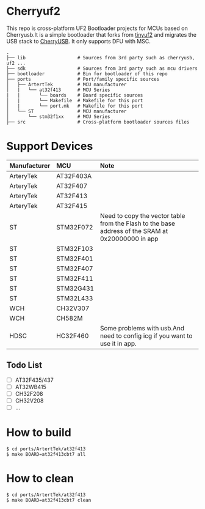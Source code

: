 # Cherryuf2
This repo is cross-platform UF2 Bootloader projects for MCUs based on Cherryusb.It is a simple bootloader that forks from [tinyuf2](https://github.com/adafruit/tinyuf2) and migrates the USB stack to [CherryUSB](https://github.com/sakumisu/CherryUSB).
It only supports DFU with MSC.
```
.
├── lib                   # Sources from 3rd party such as cherryusb, uf2 ...
├── sdk                   # Sources from 3rd party such as mcu drivers
├── bootloader            # Bin for bootloader of this repo
├── ports                 # Port/family specific sources
│   ├── ArtertTek         # MCU manufacturer
│   |   └── at32f413      # MCU Series
|   |       └── boards    # Board specific sources
│   |       └── Makefile  # Makefile for this port  
│   |       └── port.mk   # Makefile for this port         
│   └── ST                # MCU manufacturer
│       └── stm32f1xx     # MCU Series
├── src                   # Cross-platform bootloader sources files
```

# Support Devices
| Manufacturer | MCU         | Note         |
| :----------  | :---------- | :----------  |
| ArteryTek    | AT32F403A   |              |
| ArteryTek    | AT32F407    |              |
| ArteryTek    | AT32F413    |              |
| ArteryTek    | AT32F415    |              |
| ST           | STM32F072   | Need to copy the vector table from the Flash to the base address of the SRAM at 0x20000000 in app           |
| ST           | STM32F103   |              |
| ST           | STM32F401   |              |
| ST           | STM32F407   |              |
| ST           | STM32F411   |              |
| ST           | STM32G431   |              |
| ST           | STM32L433   |              |
| WCH          | CH32V307    |              |
| WCH          | CH582M      |              |
| HDSC         | HC32F460    | Some problems with usb.And need to config icg if you want to use it in app.             |

## Todo List
- [ ] AT32F435/437 
- [ ] AT32WB415
- [ ] CH32F208
- [ ] CH32V208
- [ ] ...

# How to build
```
$ cd ports/ArtertTek/at32f413
$ make BOARD=at32f413cbt7 all
```

# How to clean
```
$ cd ports/ArtertTek/at32f413
$ make BOARD=at32f413cbt7 clean
```
